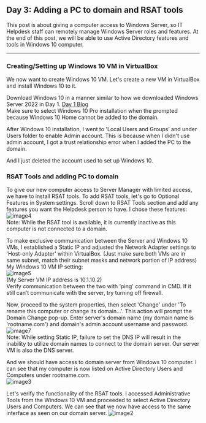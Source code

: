 ## Day 3: Adding a PC to domain and RSAT tools

This post is about giving a computer access to Windows Server, so IT Helpdesk staff can remotely manage Windows Server roles and features. At the end of this post, we will be able to use Active Directory features and tools in Windows 10 computer.

---

### Creating/Setting up Windows 10 VM in VirtualBox

We now want to create Windows 10 VM. Let's create a new VM in VirtualBox and install Windows 10 to it. 

Download Windows 10 in a manner similar to how we downloaded Windows Server 2022 in Day 1. [Day 1 Blog](https://github.com/swmoon1603/swmoon1603.github.io/blob/main/_posts/2024-02-06-new-blog-post.md) <br/>
Make sure to select Windows 10 Pro installation when the prompted because Windows 10 Home cannot be added to the domain.

After Windows 10 installation, I went to 'Local Users and Groups’ and under Users folder to enable Admin account. This is because when I didn't use admin account, I got a trust relationship error when I added the PC to the domain. 

And I just deleted the account used to set up Windows 10.

### RSAT Tools and adding PC to domain

To give our new computer access to Server Manager with limited access, we have to install RSAT tools. To add RSAT tools, let's go to Optional Features in System settings. Scroll down to RSAT Tools section and add any features you want the Helpdesk person to have. I chose these features: <br/>
![image4](https://github.com/swmoon1603/swmoon1603.github.io/assets/64879904/cf634aed-bf78-4a62-a20b-87f1b544fa9c) <br/>
Note: While the RSAT tool is available, it is currently inactive as this computer is not connected to a domain.

To make exclusive communication between the Server and Windows 10 VMs, I established a Static IP and adjusted the Network Adapter settings to 'Host-only Adapter' within VirtualBox. (Just make sure both VMs are in same subnet, match their subnet masks and network portion of IP address) <br/>
My Windows 10 VM IP setting: <br/> 
![image5](https://github.com/swmoon1603/swmoon1603.github.io/assets/64879904/0a33d4f2-ef73-47b2-82e3-17535eca439d) <br/>
(My Server VM IP address is 10.1.10.2) <br/>
Verify communication between the two with 'ping' command in CMD. If it still can’t communicate with the server, try turning off firewall.

Now, proceed to the system properties, then select 'Change' under 'To rename this computer or change its domain…'. This action will prompt the Domain Change pop-up. Enter server's domain name (my domain name is 'rootname.com') and domain's admin account username and password. <br/>
![image7](https://github.com/swmoon1603/swmoon1603.github.io/assets/64879904/203306f3-6b22-4782-b8da-6c67f1b18f5f) <br/>
Note: While setting Static IP, failure to set the DNS IP will result in the inability to utilize domain names to connect to the domain server. Our server VM is also the DNS server.

And we should have access to domain server from Windows 10 computer. I can see that my computer is now listed on Active Directory Users and Computers under rootname.com. <br/>
![image3](https://github.com/swmoon1603/swmoon1603.github.io/assets/64879904/3675da2f-8dbf-434c-b2d9-5dd115f272fe) <br/>

Let's verify the functionality of the RSAT tools. I accessed Administrative Tools from the Windows 10 VM and proceeded to select Active Directory Users and Computers. We can see that we now have access to the same interface as seen on our domain server.
![image2](https://github.com/swmoon1603/swmoon1603.github.io/assets/64879904/7237ad32-c752-4b08-8c57-49c76131a099)
